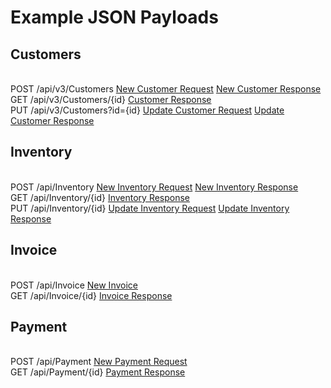 
# Example JSON Payloads

## Customers 
<br/> POST /api/v3/Customers [New Customer Request](Customer/NewCustomerT.json) [New Customer Response](Customer/SynkSaveQueueResponseOfCustomerT.json)
<br/> GET  /api/v3/Customers/{id} [Customer Response](Customer/GetCustomerT.json)
<br/> PUT  /api/v3/Customers?id={id} [Update Customer Request](Customer/NewCustomerT.json) [Update Customer Response](Customer/SynkSaveQueueResponseOfCustomerT.json)

## Inventory
<br/> POST /api/Inventory [New Inventory Request](Inventory/NewInventoryItemT.json) [New Inventory Response](Inventory/SynkSaveQueueResponseOfCustomerT.json)
<br/> GET  /api/Inventory/{id} [Inventory Response](Inventory/NewCustomerT.json)
<br/> PUT  /api/Inventory/{id} [Update Inventory Request](Inventory/NewInventoryItemT.json) [Update Inventory Response](Inventory/SynkSaveQueueResponseOfCustomerT.json)

## Invoice
<br/> POST /api/Invoice [New Invoice](Invoice/NewInvoiceT.json)
<br/> GET  /api/Invoice/{id} [Invoice Response](Invoice/NewCustomerT.json)

## Payment
<br/> POST /api/Payment [New Payment Request](Payment/NewPaymentT.json)
<br/> GET  /api/Payment/{id} [Payment Response](Payment/NewCustomerT.json)
